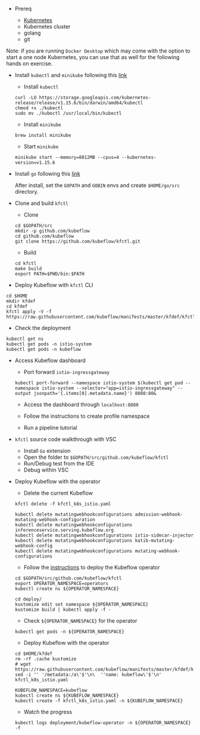* Prereq

  - [Kubernetes](https://w3.ibm.com/developer/docs/open-source/kubernetes/)
  - Kubernetes cluster
  - golang
  - git

Note: if you are running `Docker Desktop` which may come with the option to start a one node Kubernetes, you can use that as well for the following hands on exercise.

* Install `kubectl` and `minikube` following this [link](https://kubernetes.io/docs/tasks/tools/install-minikube/)

  - Install `kubectl`

  ```shell
  curl -LO https://storage.googleapis.com/kubernetes-release/release/v1.15.6/bin/darwin/amd64/kubectl
  chmod +x ./kubectl
  sudo mv ./kubectl /usr/local/bin/kubectl
  ```

  - Install `minikube`

  ```shell
  brew install minikube
  ```

  - Start `minikube`

  ```shell
  minikube start --memory=8012MB --cpus=4 --kubernetes-version=v1.15.6
  ```

* Install `go` following this [link](https://golang.org/dl/)

  After install, set the `GOPATH` and `GOBIN` envs and create `$HOME/go/src` directory.

* Clone and build `kfctl`

  - Clone

  ```shell
  cd $GOPATH/src
  mkdir -p github.com/kubeflow
  cd github.com/kubeflow
  git clone https://github.com/kubeflow/kfctl.git
  ```

  - Build

  ```shell
  cd kfctl
  make build
  export PATH=$PWD/bin:$PATH
  ```

* Deploy Kubeflow with `kfctl` CLI

```shell
cd $HOME
mkdir kfdef
cd kfdef
kfctl apply -V -f https://raw.githubusercontent.com/kubeflow/manifests/master/kfdef/kfctl_k8s_istio.yaml
```

* Check the deployment

```shell
kubectl get ns
kubectl get pods -n istio-system
kubectl get pods -n kubeflow
```

* Access Kubeflow dashboard

  - Port forward `istio-ingressgateway`

  ```shell
  kubectl port-forward --namespace istio-system $(kubectl get pod --namespace istio-system --selector="app=istio-ingressgateway" --output jsonpath='{.items[0].metadata.name}') 8080:80&
  ```

  - Access the dashboard through `localhost:8080`

  - Follow the instructions to create profile namespace

  - Run a pipeline tutorial

* `kfctl` source code walkthrough with VSC

  - Install `Go` extension
  - Open the folder to `$GOPATH/src/github.com/kubeflow/kfctl`
  - Run/Debug test from the IDE
  - Debug within VSC

* Deploy Kubeflow with the operator

  - Delete the current Kubeflow

  ```shell
  kfctl delete -f kfctl_k8s_istio.yaml

  kubectl delete mutatingwebhookconfigurations admission-webhook-mutating-webhook-configuration
  kubectl delete mutatingwebhookconfigurations inferenceservice.serving.kubeflow.org
  kubectl delete mutatingwebhookconfigurations istio-sidecar-injector
  kubectl delete mutatingwebhookconfigurations katib-mutating-webhook-config
  kubectl delete mutatingwebhookconfigurations mutating-webhook-configurations
  ```

  - Follow the [instructions](https://github.com/kubeflow/kfctl/blob/master/operator.md) to deploy the Kubeflow operator

  ```shell
  cd $GOPATH/src/github.com/kubeflow/kfctl
  export OPERATOR_NAMESPACE=operators
  kubectl create ns ${OPERATOR_NAMESPACE}

  cd deploy/
  kustomize edit set namespace ${OPERATOR_NAMESPACE}
  kustomize build | kubectl apply -f -
  ```

  - Check `${OPERATOR_NAMESPACE}` for the operator

  ```shell
  kubectl get pods -n ${OPERATOR_NAMESPACE}
  ```

  - Deploy Kubeflow with the operator

  ```shell
  cd $HOME/kfdef
  rm -rf .cache kustomize
  # wget https://raw.githubusercontent.com/kubeflow/manifests/master/kfdef/kfctl_k8s_istio.yaml
  sed -i '' '/metadata:/a\'$'\n\  ''name: kubeflow\'$'\n' kfctl_k8s_istio.yaml

  KUBEFLOW_NAMESPACE=kubeflow
  kubectl create ns ${KUBEFLOW_NAMESPACE}
  kubectl create -f kfctl_k8s_istio.yaml -n ${KUBEFLOW_NAMESPACE}
  ```

  - Watch the progress

  ```shell
  kubectl logs deployment/kubeflow-operator -n ${OPERATOR_NAMESPACE} -f
  ```
